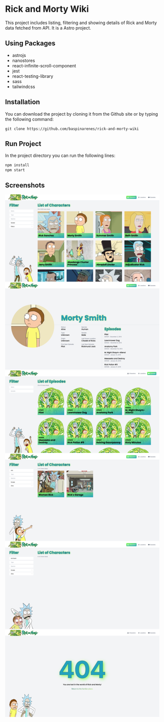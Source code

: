 # Rick and Morty Wiki

This project includes listing, filtering and showing details of Rick and Morty data fetched from API. It is a Astro project.

## Using Packages

- astrojs
- nanostores
- react-infinite-scroll-component
- jest
- react-testing-library
- sass
- tailwindcss

## Installation

You can download the project by cloning it from the Github site or by typing the following command:

```console
git clone https://github.com/baspinarenes/rick-and-morty-wiki
```

## Run Project

In the project directory you can run the following lines:

```console
npm install
npm start
```

## Screenshots

![](./wiki-images/characters.webp)
![](./wiki-images/character.webp)
![](./wiki-images/episodes.webp)
![](./wiki-images/filtered-result.webp)
![](./wiki-images/empty-result.webp)
![](./wiki-images/not-found.webp)

